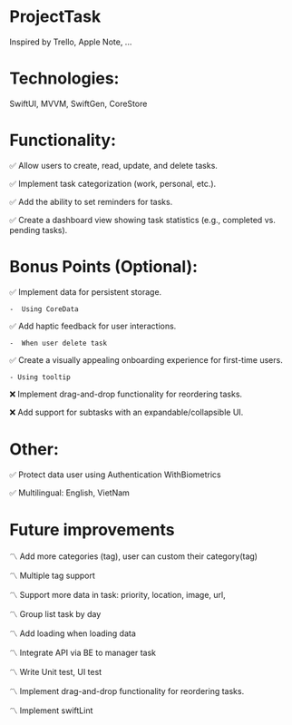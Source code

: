 # ProjectTask
Inspired by Trello, Apple Note, ...

# Technologies: 
SwiftUI, MVVM, SwiftGen, CoreStore



# Functionality:


  ✅ Allow users to create, read, update, and delete tasks.


  ✅ Implement task categorization (work, personal, etc.).


  ✅ Add the ability to set reminders for tasks.


  ✅ Create a dashboard view showing task statistics (e.g., completed vs. pending tasks).
    




# Bonus Points (Optional):


  ✅ Implement data for persistent storage.
    
    -  Using CoreData


  ✅ Add haptic feedback for user interactions.


    -  When user delete task


  ✅ Create a visually appealing onboarding experience for first-time users. 


    - Using tooltip

  ❌ Implement drag-and-drop functionality for reordering tasks.

  ❌ Add support for subtasks with an expandable/collapsible UI.



# Other:


✅ Protect data user using Authentication WithBiometrics 


✅ Multilingual: English, VietNam



# Future improvements


〽️ Add more categories (tag), user can custom their category(tag)


〽️ Multiple tag support


〽️ Support more data in task: priority, location, image, url,


〽️ Group list task by day


〽️ Add loading when loading data


〽️ Integrate API via BE to manager task


〽️ Write Unit test, UI test


〽️ Implement drag-and-drop functionality for reordering tasks. 


〽️ Implement swiftLint

